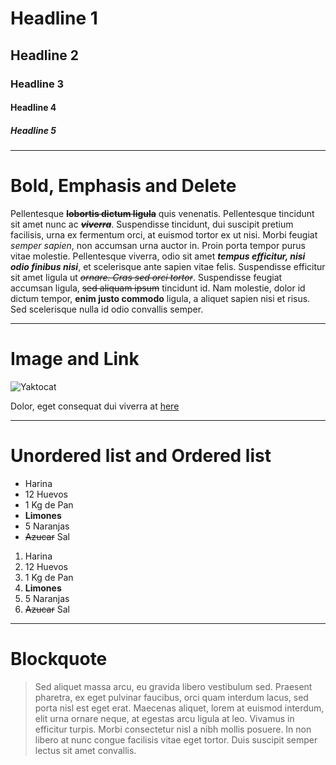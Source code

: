 # Headline 1
## Headline 2
### Headline 3
#### Headline 4
##### Headline 5

---

# Bold, Emphasis and Delete
Pellentesque ~~**lobortis dictum ligula**~~ quis venenatis. Pellentesque tincidunt sit amet nunc ac ~~***viverra***~~. Suspendisse tincidunt, dui suscipit pretium facilisis, urna ex fermentum orci, at euismod tortor ex ut nisi. Morbi feugiat *semper sapien*, non accumsan urna auctor in. Proin porta tempor purus vitae molestie. Pellentesque viverra, odio sit amet ***tempus efficitur, nisi odio finibus nisi***, et scelerisque ante sapien vitae felis. Suspendisse efficitur sit amet ligula ut ~~*ornare. Cras sed orci tortor*~~. Suspendisse feugiat accumsan ligula, ~~sed aliquam ipsum~~ tincidunt id. Nam molestie, dolor id dictum tempor, **enim justo commodo** ligula, a aliquet sapien nisi et risus. Sed scelerisque nulla id odio convallis semper.

---

# Image and Link

![Yaktocat](https://octodex.github.com/images/yaktocat.png)

Dolor, eget consequat dui viverra at [here](www.google.com)

---

# Unordered list and Ordered list

* Harina
* 12 Huevos
* 1 Kg de Pan
* **Limones**
* 5 Naranjas
* ~~Azucar~~ Sal

1. Harina
2. 12 Huevos
3. 1 Kg de Pan
4. **Limones**
5. 5 Naranjas
6. ~~Azucar~~ Sal

---

# Blockquote

> Sed aliquet massa arcu, eu gravida libero vestibulum sed. Praesent pharetra, ex eget pulvinar faucibus, orci quam interdum lacus, sed porta nisl est eget erat. Maecenas aliquet, lorem at euismod interdum, elit urna ornare neque, at egestas arcu ligula at leo. Vivamus in efficitur turpis. Morbi consectetur nisl a nibh mollis posuere. In non libero at nunc congue facilisis vitae eget tortor. Duis suscipit semper lectus sit amet convallis.
